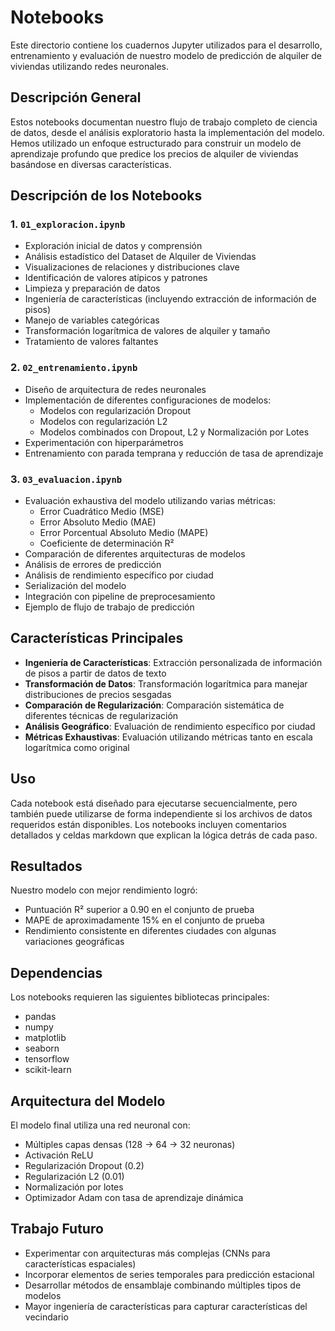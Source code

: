 # Notebooks

Este directorio contiene los cuadernos Jupyter utilizados para el desarrollo, entrenamiento y evaluación de nuestro modelo de predicción de alquiler de viviendas utilizando redes neuronales.

## Descripción General

Estos notebooks documentan nuestro flujo de trabajo completo de ciencia de datos, desde el análisis exploratorio hasta la implementación del modelo. Hemos utilizado un enfoque estructurado para construir un modelo de aprendizaje profundo que predice los precios de alquiler de viviendas basándose en diversas características.

## Descripción de los Notebooks

### 1. `01_exploracion.ipynb`
- Exploración inicial de datos y comprensión
- Análisis estadístico del Dataset de Alquiler de Viviendas
- Visualizaciones de relaciones y distribuciones clave
- Identificación de valores atípicos y patrones
- Limpieza y preparación de datos
- Ingeniería de características (incluyendo extracción de información de pisos)
- Manejo de variables categóricas
- Transformación logarítmica de valores de alquiler y tamaño
- Tratamiento de valores faltantes

### 2. `02_entrenamiento.ipynb`
- Diseño de arquitectura de redes neuronales
- Implementación de diferentes configuraciones de modelos:
  - Modelos con regularización Dropout
  - Modelos con regularización L2
  - Modelos combinados con Dropout, L2 y Normalización por Lotes
- Experimentación con hiperparámetros
- Entrenamiento con parada temprana y reducción de tasa de aprendizaje

### 3. `03_evaluacion.ipynb`
- Evaluación exhaustiva del modelo utilizando varias métricas:
  - Error Cuadrático Medio (MSE)
  - Error Absoluto Medio (MAE)
  - Error Porcentual Absoluto Medio (MAPE)
  - Coeficiente de determinación R²
- Comparación de diferentes arquitecturas de modelos
- Análisis de errores de predicción
- Análisis de rendimiento específico por ciudad
- Serialización del modelo
- Integración con pipeline de preprocesamiento
- Ejemplo de flujo de trabajo de predicción

## Características Principales

- **Ingeniería de Características**: Extracción personalizada de información de pisos a partir de datos de texto
- **Transformación de Datos**: Transformación logarítmica para manejar distribuciones de precios sesgadas
- **Comparación de Regularización**: Comparación sistemática de diferentes técnicas de regularización
- **Análisis Geográfico**: Evaluación de rendimiento específico por ciudad
- **Métricas Exhaustivas**: Evaluación utilizando métricas tanto en escala logarítmica como original

## Uso

Cada notebook está diseñado para ejecutarse secuencialmente, pero también puede utilizarse de forma independiente si los archivos de datos requeridos están disponibles. Los notebooks incluyen comentarios detallados y celdas markdown que explican la lógica detrás de cada paso.

## Resultados

Nuestro modelo con mejor rendimiento logró:
- Puntuación R² superior a 0.90 en el conjunto de prueba
- MAPE de aproximadamente 15% en el conjunto de prueba
- Rendimiento consistente en diferentes ciudades con algunas variaciones geográficas

## Dependencias

Los notebooks requieren las siguientes bibliotecas principales:
- pandas
- numpy
- matplotlib
- seaborn
- tensorflow
- scikit-learn

## Arquitectura del Modelo

El modelo final utiliza una red neuronal con:
- Múltiples capas densas (128 → 64 → 32 neuronas)
- Activación ReLU
- Regularización Dropout (0.2)
- Regularización L2 (0.01)
- Normalización por lotes
- Optimizador Adam con tasa de aprendizaje dinámica

## Trabajo Futuro

- Experimentar con arquitecturas más complejas (CNNs para características espaciales)
- Incorporar elementos de series temporales para predicción estacional
- Desarrollar métodos de ensamblaje combinando múltiples tipos de modelos
- Mayor ingeniería de características para capturar características del vecindario